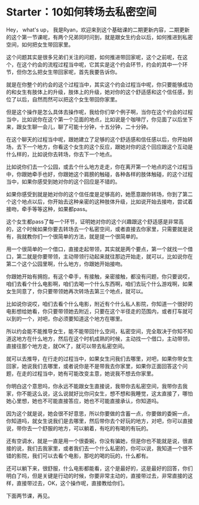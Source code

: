 # Starter：10如何转场去私密空间

Hey， what's up， 我是Ryan，欢迎来到这个基础课的二期更新内容，二期更新的这个第一节课呢，有两个兄弟同时问到，就是跟女生约会以后，如何推进到私密空间，如何把女生带回家里。

这个问题其实是很多兄弟们关注的问题，如何推进带回家呢，这个之前呢，在这个，在这个约会的流程过程当中呢，它其实是这个约会环节，约会的其中一个环节，但你怎么把女生带回家呢，首先我要告诉你。

就是在你整个的约会的这个过程当中，其实这个约会过程当中呢，你只要能够成功的和女生有肢体上的升级，肢体上的升级，她对你的这个舒适感和这个信任感，到位了以后，自然而然可以把这个女生带回你家里。

但是这个操作是怎么具体去操作呢，我给你们举个例子啊，当你在这个约会的过程当中，比如说你在这个第一个见面的地点，比如说是个咖啡厅，你见面了以后坐下来，跟女生聊一会儿，聊了可能十分钟，十五分钟，二十分钟。

在这个聊天的过程当中呢，跟她建立了足够的这个舒适感和信任感以后，你开始转场，去下一个地方，你看这个女生的这个反应，跟她对你的这个回应跟这个互动是什么样的，比如说你去转场，你去下一个地点。

比如说你们去一个公园，或去个什么地方走走，你在离开第一个地点的这个过程当中，你跟她牵手也好，你跟她这个肩膀的触碰，各种各样的肢体触碰，的这个过程当中，如果你感受到她对你的这个回应是不错的。

如果你感受到就是她对你的这个信任度是足够高的，她愿意跟你转场，你到了第二个这个地点以后，你开始去这种亲密的这种肢体升级，比如说开始去接吻，尝试着接吻，牵手等等这种，如果都pass。

这个女生都pass了每一个环节，证明她对你的这个兴趣跟这个舒适感是非常高的，这个时候如果你要去转场去一个私密空间，或者直接去你家里，只需要就是说有，我就教你们一个很简单的方法，就是提一个很简单的。

用一个很简单的一个借口，直接走起带领，其实就是两个要点，第一个就找一个借口，第二就是你要带领，主动带领行动起来就往那边开始走，就可以，比如说你在第二个这个公园里啊，什么地方，你跟她开始接吻。

你跟她开始有拥抱，有这个牵手，有接触，亲密接触，都没有问题，你只要说哎，咱们去看个什么电影啊，咱们去喝一个什么东西啊，咱们去玩个什么游戏啊，如果女生同意了，你只要带领她再次转场去第三个地点，就可以。

比如说你说哎，咱们去看个什么电影，附近有个什么私人影院，你知道一个很好的电影想给她看，你只要带领她去附近，只要在这个半径走的范围内，或者打车就可以到的一个，对吧，你必须要知道这个地方在哪里。

所以约会能不能推导女生，能不能带回什么空间，私密空间，完全取决于你知不知道这地方在什么地方，然后在这个时机成熟的时候，主动找一个借口，主动带领，直接往那个地方走，就OK了，就可以带去私密空间。

就可以去推导，在行走的过程当中，如果女生问我们去哪里，对吧，如果你带女生回家，她说我们去哪里，或者说你是不是带我去你家里，如果你正面回答这个问题，在走的过程当中，她有可能改变主意，她说我不想去你家里。

你明白这个意思吗，你永远不能跟女生直接说，我带你去私密空间，我带你去我家，你不能这么说，这么说就好比你问女生，想不想和我睡觉，这太直接了，哪怕她心里想，她也不可能直接答应，她也不可能直接承认，你知道吗。

因为这个就是说，她会很不好意思，所以你要做的含蓄一点，你要做的委婉一点，你知道吗，就女生说我们是去哪里，然后带你去个好玩的地方，对吧，你可以直接说，带你去一个舒服的地方，可以躺着，有吃的有喝的有玩的。

还有空调水，就是一直是用一个很委婉，你没有骗她，但是你也不能就是说，很直接的说，我们去我家里，或者我们去一个什么私密的，你可以说，我知道一个很不错的影院，我们可以去看个电影，那吃的喝的玩的，什么都有。

还可以躺下来，很舒服，什么电影都能看，这个是最好的，这是最好的回答，你们明白了吗，但是关键是行动的时候，你要非常主动的，直接带过去，非常直接的这样，直接带过去，OK，这个操作呢，直接教给你们。

下面两节课，再见。